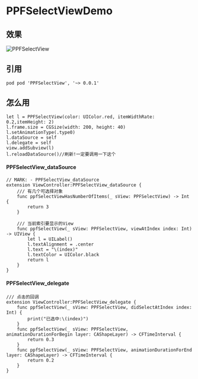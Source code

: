 # PPFSelectViewDemo

## 效果
![PPFSelectView](https://upload-images.jianshu.io/upload_images/2261768-9010009d197c6f8f.gif?imageMogr2/auto-orient/strip)


## 引用

```
pod pod 'PPFSelectView', '~> 0.0.1'
```

## 怎么用
```
let l = PPFSelectView(color: UIColor.red, itemWidthRate: 0.2,itemHeight: 2)
l.frame.size = CGSize(width: 200, height: 40)
l.setAnimationType(.type0)
l.dataSource = self
l.delegate = self
view.addSubview(l)
l.reloadDataSource()//刷新!一定要调用一下这个
```

#### PPFSelectView_dataSource
```
// MARK: - PPFSelectView_dataSource
extension ViewController:PPFSelectView_dataSource {
    /// 有几个可选择对象
    func ppfSelectViewHasNumberOfItems(_ sView: PPFSelectView) -> Int {
        return 3
    }
    
    /// 当前索引要显示的View
    func ppfSelectView(_ sView: PPFSelectView, viewAtIndex index: Int) -> UIView {
        let l = UILabel()
        l.textAlignment = .center
        l.text = "\(index)"
        l.textColor = UIColor.black
        return l
    }
}
```

#### PPFSelectView_delegate
```
/// 点击的回调
extension ViewController:PPFSelectView_delegate {
    func ppfSelectView(_ sView: PPFSelectView, didSelectAtIndex index: Int) {
        print("已选中:\(index)")
    }
    func ppfSelectView(_ sView: PPFSelectView, animationDurationForBegin layer: CAShapeLayer) -> CFTimeInterval {
        return 0.3
    }
    func ppfSelectView(_ sView: PPFSelectView, animationDurationForEnd layer: CAShapeLayer) -> CFTimeInterval {
        return 0.2
    }
}
```
